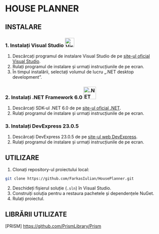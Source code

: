 # HOUSE PLANNER

## INSTALARE

### 1. Instalați Visual Studio     <img src="https://upload.wikimedia.org/wikipedia/commons/5/59/Visual_Studio_Icon_2019.svg" alt="Visual Studio" width="30" height="30"/>

1. Descărcați programul de instalare Visual Studio de pe [site-ul oficial Visual Studio](https://visualstudio.microsoft.com/).
2. Rulați programul de instalare și urmați instrucțiunile de pe ecran.
3. În timpul instalării, selectați volumul de lucru „.NET desktop development”.

### 2. Instalați .NET Framework 6.0    <img src="https://upload.wikimedia.org/wikipedia/commons/e/ee/.NET_Core_Logo.svg" alt=".NET Framework" width="40" height="40" />

1. Descărcați SDK-ul .NET 6.0 de pe [site-ul oficial .NET](https://dotnet.microsoft.com/download/dotnet/6.0).
2. Rulați programul de instalare și urmați instrucțiunile de pe ecran.

### 3. Instalați DevExpress 23.0.5

1. Descărcați DevExpress 23.0.5 de pe [site-ul web DevExpress](https://www.devexpress.com/).
2. Rulați programul de instalare și urmați instrucțiunile de pe ecran.

## UTILIZARE

1. Clonați repository-ul proiectului local:
 ```bash
 git clone https://github.com/FarkasIulian/HousePlanner.git
 ```
2. Deschideți fișierul soluție (`.sln`) în Visual Studio.
3. Construiți soluția pentru a restaura pachetele și dependențele NuGet.
4. Rulați proiectul.

## LIBRĂRII UTILIZATE
[PRISM] https://github.com/PrismLibrary/Prism
